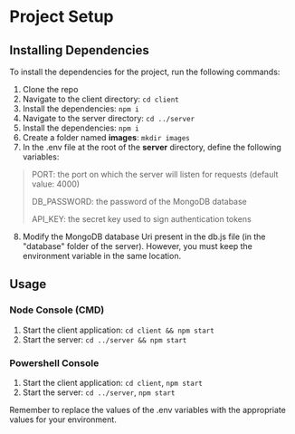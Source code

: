 # Project Setup

## Installing Dependencies
To install the dependencies for the project, run the following commands:

1. Clone the repo
2. Navigate to the client directory: `cd client`
3. Install the dependencies: `npm i`
4. Navigate to the server directory: `cd ../server`
5. Install the dependencies: `npm i`
6. Create a folder named **images**: `mkdir images`
7. In the .env file at the root of the **server** directory, define the following variables:

> PORT: the port on which the server will listen for requests (default value: 4000)
> 
> DB_PASSWORD: the password of the MongoDB database
> 
> API_KEY: the secret key used to sign authentication tokens

8. Modify the MongoDB database Uri present in the db.js file (in the "database" folder of the server). However, you must keep the environment variable in the same location.

## Usage

### Node Console (CMD)
1. Start the client application: `cd client && npm start`
2. Start the server: `cd ../server && npm start`

### Powershell Console
1. Start the client application: `cd client`, `npm start`
2. Start the server: `cd ../server`, `npm start`

Remember to replace the values of the .env variables with the appropriate values for your environment.

